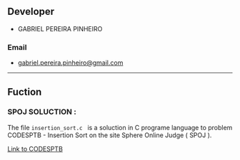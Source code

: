 ## Developer
- GABRIEL PEREIRA PINHEIRO
### Email
- gabriel.pereira.pinheiro@gmail.com

_________________________________________________________________________________________________________________________________________
## Fuction

### SPOJ SOLUCTION :

The file ```insertion_sort.c ``` is a soluction in C programe language to problem CODESPTB - Insertion Sort on the site Sphere Online Judge ( SPOJ ).


[Link to CODESPTB](http://www.spoj.com/problems/CODESPTB/)

